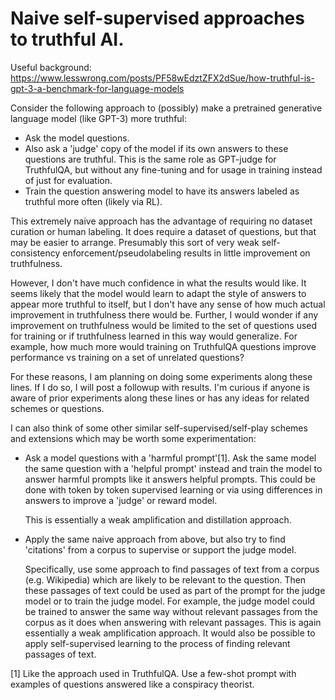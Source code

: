 # Naive self-supervised approaches to truthful AI.

Useful background: https://www.lesswrong.com/posts/PF58wEdztZFX2dSue/how-truthful-is-gpt-3-a-benchmark-for-language-models

Consider the following approach to (possibly) make a pretrained generative
language model (like GPT-3) more truthful:

- Ask the model questions.
- Also ask a 'judge' copy of the model if its own answers to these questions are
  truthful. This is the same role as GPT-judge for TruthfulQA, but
  without any fine-tuning and for usage in training instead of just for
  evaluation.
- Train the question answering model to have its answers labeled as truthful
  more often (likely via RL).

This extremely naive approach has the advantage of requiring no dataset
curation or human labeling. It does require a dataset of questions,
but that may be easier to arrange. Presumably this sort
of very weak self-consistency enforcement/pseudolabeling results in
little improvement on truthfulness. 
<!-- Certainly, this approach should perform worse than a reward model learned from -->
<!-- human preferences or fine-tuning on curated dataset. --> 
However, I don't have much confidence in what the results would like.  It seems
likely that the model would learn to adapt the style of answers to appear more
truthful to itself, but I don't have any sense of how much actual improvement
in truthfulness there would be. Further, I would wonder if any improvement
on truthfulness would be limited to the set of questions used for training
or if truthfulness learned in this way would generalize.
For example, how much more would training on TruthfulQA questions
improve performance vs training on a set of unrelated questions?

For these reasons, I am planning on doing some experiments along these
lines.
If I do so, I will post a followup with results.
I'm curious if anyone is aware of prior experiments along these
lines or has any ideas for related schemes or questions.

I can also think of some other similar self-supervised/self-play schemes and
extensions which may be worth some experimentation:

- Ask a model questions with a 'harmful prompt'[1]. Ask the same model
  the same question with a 'helpful prompt' instead and train
  the model to answer harmful prompts like it answers helpful prompts.
  This could be done with token by token supervised learning or
  via using differences in answers to improve a 'judge' or reward model.

  This is essentially a weak amplification and distillation approach.
- Apply the same naive approach from above, but also try to find 'citations'
  from a corpus to supervise or support the judge model. 

  Specifically, use some approach to find passages of text from a corpus (e.g.
  Wikipedia) which are likely to be relevant to the question. 
  Then these passages of text could be used as part of the prompt for
  the judge model or to train the judge model.
  For example, the judge model could be trained to answer the same
  way without relevant passages from the corpus as it does when
  answering with relevant passages. This is again essentially a
  weak amplification approach. It would also be possible to apply
  self-supervised learning to the process of finding relevant passages
  of text.


[1] Like the approach used in TruthfulQA. Use a few-shot prompt with examples of
   questions answered like a conspiracy theorist.

